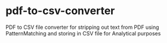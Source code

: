 # pdf-to-csv-converter
PDF to CSV file converter for stripping out text from PDF using PatternMatching and storing in CSV file for Analytical purposes
